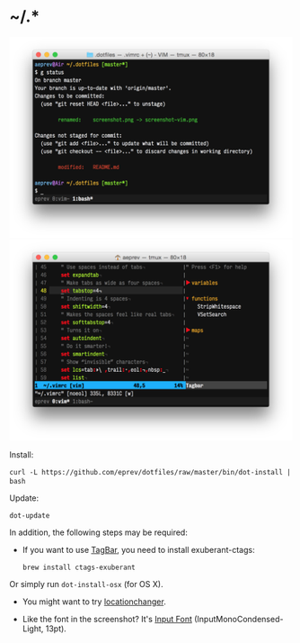 # ~/.*

![](screenshot.png)
![](screenshot-vim.png)

Install:

```
curl -L https://github.com/eprev/dotfiles/raw/master/bin/dot-install | bash
```

Update:

```
dot-update
```

In addition, the following steps may be required:

* If you want to use [TagBar](http://majutsushi.github.io/tagbar/), you need to install exuberant-ctags:

    ```
    brew install ctags-exuberant
    ```

Or simply run `dot-install-osx` (for OS X).

* You might want to try [locationchanger](https://github.com/eprev/locationchanger).

* Like the font in the screenshot? It's [Input Font](http://input.fontbureau.com/) (InputMonoCondensed-Light, 13pt).
